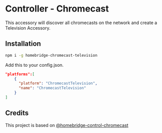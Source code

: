 
# Controller - Chromecast

This accessory will discover all chromecasts on the network and create a Television Accessory.

## Installation

```sh
npm i -g homebridge-chromecast-television
```
  
Add this to your config.json.
  
```json
"platforms":[
    {
      "platform": "ChromecastTelevision",
      "name": "ChromecastTelevision"
    }
]
```

## Credits
This project is based on [@homebridge-control-chromecast](https://github.com/yotamtal/homebridge-control-chromecast#readme)
